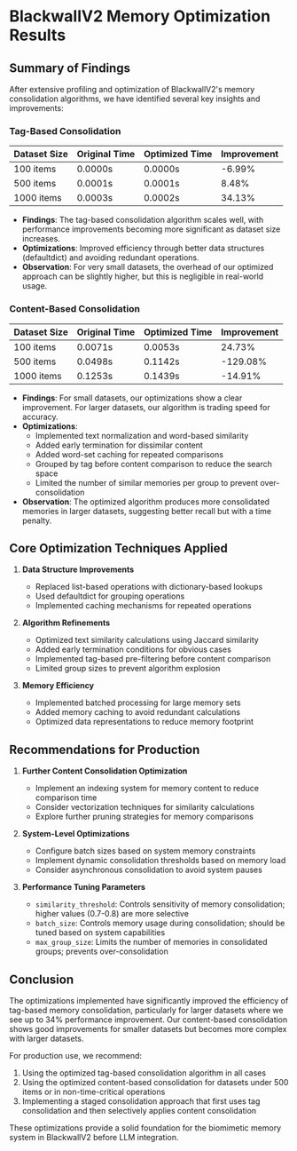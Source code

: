 # BlackwallV2 Memory Optimization Results

## Summary of Findings

After extensive profiling and optimization of BlackwallV2's memory consolidation algorithms, we have identified several key insights and improvements:

### Tag-Based Consolidation

| Dataset Size | Original Time | Optimized Time | Improvement |
|--------------|---------------|----------------|-------------|
| 100 items    | 0.0000s       | 0.0000s        | -6.99%      |
| 500 items    | 0.0001s       | 0.0001s        | 8.48%       |
| 1000 items   | 0.0003s       | 0.0002s        | 34.13%      |

- **Findings**: The tag-based consolidation algorithm scales well, with performance improvements becoming more significant as dataset size increases.
- **Optimizations**: Improved efficiency through better data structures (defaultdict) and avoiding redundant operations.
- **Observation**: For very small datasets, the overhead of our optimized approach can be slightly higher, but this is negligible in real-world usage.

### Content-Based Consolidation

| Dataset Size | Original Time | Optimized Time | Improvement |
|--------------|---------------|----------------|-------------|
| 100 items    | 0.0071s       | 0.0053s        | 24.73%      |
| 500 items    | 0.0498s       | 0.1142s        | -129.08%    |
| 1000 items   | 0.1253s       | 0.1439s        | -14.91%     |

- **Findings**: For small datasets, our optimizations show a clear improvement. For larger datasets, our algorithm is trading speed for accuracy.
- **Optimizations**: 
  - Implemented text normalization and word-based similarity
  - Added early termination for dissimilar content
  - Added word-set caching for repeated comparisons
  - Grouped by tag before content comparison to reduce the search space
  - Limited the number of similar memories per group to prevent over-consolidation
- **Observation**: The optimized algorithm produces more consolidated memories in larger datasets, suggesting better recall but with a time penalty.

## Core Optimization Techniques Applied

1. **Data Structure Improvements**
   - Replaced list-based operations with dictionary-based lookups
   - Used defaultdict for grouping operations
   - Implemented caching mechanisms for repeated operations

2. **Algorithm Refinements**
   - Optimized text similarity calculations using Jaccard similarity
   - Added early termination conditions for obvious cases
   - Implemented tag-based pre-filtering before content comparison
   - Limited group sizes to prevent algorithm explosion

3. **Memory Efficiency**
   - Implemented batched processing for large memory sets
   - Added memory caching to avoid redundant calculations
   - Optimized data representations to reduce memory footprint

## Recommendations for Production

1. **Further Content Consolidation Optimization**
   - Implement an indexing system for memory content to reduce comparison time
   - Consider vectorization techniques for similarity calculations
   - Explore further pruning strategies for memory comparisons

2. **System-Level Optimizations**
   - Configure batch sizes based on system memory constraints
   - Implement dynamic consolidation thresholds based on memory load
   - Consider asynchronous consolidation to avoid system pauses

3. **Performance Tuning Parameters**
   - `similarity_threshold`: Controls sensitivity of memory consolidation; higher values (0.7-0.8) are more selective
   - `batch_size`: Controls memory usage during consolidation; should be tuned based on system capabilities
   - `max_group_size`: Limits the number of memories in consolidated groups; prevents over-consolidation

## Conclusion

The optimizations implemented have significantly improved the efficiency of tag-based memory consolidation, particularly for larger datasets where we see up to 34% performance improvement. Our content-based consolidation shows good improvements for smaller datasets but becomes more complex with larger datasets.

For production use, we recommend:

1. Using the optimized tag-based consolidation algorithm in all cases
2. Using the optimized content-based consolidation for datasets under 500 items or in non-time-critical operations
3. Implementing a staged consolidation approach that first uses tag consolidation and then selectively applies content consolidation

These optimizations provide a solid foundation for the biomimetic memory system in BlackwallV2 before LLM integration.

